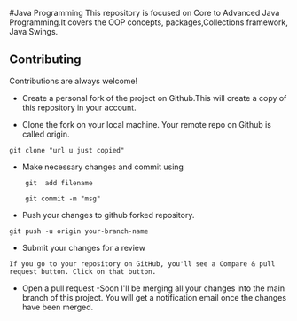 #Java Programming
This repository is focused on Core to Advanced Java Programming.It covers the OOP concepts, packages,Collections framework, Java Swings.
## Contributing

Contributions are always welcome!

- Create a personal fork of the project on Github.This will create a copy of this repository in your account.

- Clone the fork on your local machine. Your remote repo on Github is called origin.
 
 ```
 git clone "url u just copied"
 ```

- Make necessary changes and commit using
``` 
    git  add filename
```
```
    git commit -m "msg"
```
- Push your changes to github forked repository.
```
git push -u origin your-branch-name
```
- Submit your changes for a review
```
If you go to your repository on GitHub, you'll see a Compare & pull request button. Click on that button.
```
- Open a pull request
-Soon I'll be merging all your changes into the main branch of this project. You will get a notification email once the changes have been merged.
